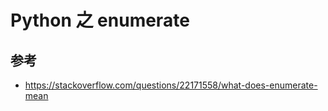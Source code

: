 # Python 之 enumerate


## 参考

- https://stackoverflow.com/questions/22171558/what-does-enumerate-mean